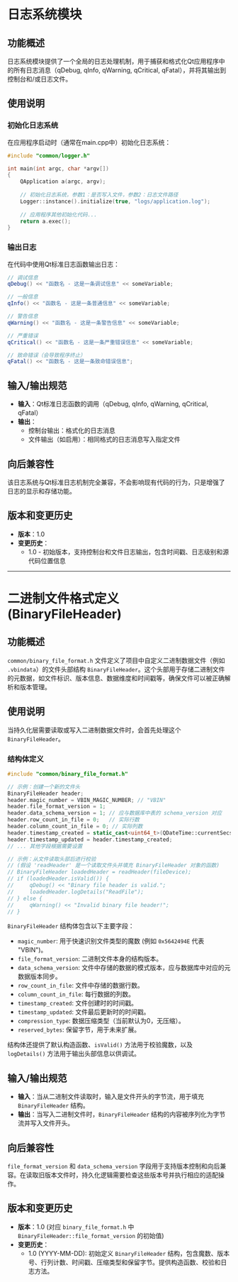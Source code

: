 # 日志系统模块

## 功能概述

日志系统模块提供了一个全局的日志处理机制，用于捕获和格式化Qt应用程序中的所有日志消息（qDebug, qInfo, qWarning, qCritical, qFatal），并将其输出到控制台和/或日志文件。

## 使用说明

### 初始化日志系统

在应用程序启动时（通常在main.cpp中）初始化日志系统：

```cpp
#include "common/logger.h"

int main(int argc, char *argv[])
{
    QApplication a(argc, argv);
    
    // 初始化日志系统，参数1：是否写入文件，参数2：日志文件路径
    Logger::instance().initialize(true, "logs/application.log");
    
    // 应用程序其他初始化代码...
    return a.exec();
}
```

### 输出日志

在代码中使用Qt标准日志函数输出日志：

```cpp
// 调试信息
qDebug() << "函数名 - 这是一条调试信息" << someVariable;

// 一般信息
qInfo() << "函数名 - 这是一条普通信息" << someVariable;

// 警告信息
qWarning() << "函数名 - 这是一条警告信息" << someVariable;

// 严重错误
qCritical() << "函数名 - 这是一条严重错误信息" << someVariable;

// 致命错误（会导致程序终止）
qFatal() << "函数名 - 这是一条致命错误信息";
```

## 输入/输出规范

- **输入**：Qt标准日志函数的调用（qDebug, qInfo, qWarning, qCritical, qFatal）
- **输出**：
  - 控制台输出：格式化的日志消息
  - 文件输出（如启用）：相同格式的日志消息写入指定文件

## 向后兼容性

该日志系统与Qt标准日志机制完全兼容，不会影响现有代码的行为，只是增强了日志的显示和存储功能。

## 版本和变更历史

- **版本**：1.0
- **变更历史**：
  - 1.0 - 初始版本，支持控制台和文件日志输出，包含时间戳、日志级别和源代码位置信息

---

# 二进制文件格式定义 (BinaryFileHeader)

## 功能概述

`common/binary_file_format.h` 文件定义了项目中自定义二进制数据文件（例如 `.vbindata`）的文件头部结构 `BinaryFileHeader`。这个头部用于存储二进制文件的元数据，如文件标识、版本信息、数据维度和时间戳等，确保文件可以被正确解析和版本管理。

## 使用说明

当持久化层需要读取或写入二进制数据文件时，会首先处理这个 `BinaryFileHeader`。

### 结构体定义

```cpp
#include "common/binary_file_format.h"

// 示例：创建一个新的文件头
BinaryFileHeader header;
header.magic_number = VBIN_MAGIC_NUMBER; // "VBIN"
header.file_format_version = 1;
header.data_schema_version = 1; // 应与数据库中表的 schema_version 对应
header.row_count_in_file = 0;   // 实际行数
header.column_count_in_file = 0; // 实际列数
header.timestamp_created = static_cast<uint64_t>(QDateTime::currentSecsSinceEpoch());
header.timestamp_updated = header.timestamp_created;
// ... 其他字段根据需要设置

// 示例：从文件读取头部后进行校验
// (假设 'readHeader' 是一个读取文件头并填充 BinaryFileHeader 对象的函数)
// BinaryFileHeader loadedHeader = readHeader(fileDevice);
// if (loadedHeader.isValid()) {
//     qDebug() << "Binary file header is valid.";
//     loadedHeader.logDetails("ReadFile");
// } else {
//     qWarning() << "Invalid binary file header!";
// }
```

`BinaryFileHeader` 结构体包含以下主要字段：

- `magic_number`: 用于快速识别文件类型的魔数 (例如 `0x5642494E` 代表 "VBIN")。
- `file_format_version`: 二进制文件本身的结构版本。
- `data_schema_version`: 文件中存储的数据的模式版本，应与数据库中对应的元数据版本同步。
- `row_count_in_file`: 文件中存储的数据行数。
- `column_count_in_file`: 每行数据的列数。
- `timestamp_created`: 文件创建时的时间戳。
- `timestamp_updated`: 文件最后更新时的时间戳。
- `compression_type`: 数据压缩类型（当前默认为0，无压缩）。
- `reserved_bytes`: 保留字节，用于未来扩展。

结构体还提供了默认构造函数、`isValid()` 方法用于校验魔数，以及 `logDetails()` 方法用于输出头部信息以供调试。

## 输入/输出规范

- **输入**：当从二进制文件读取时，输入是文件开头的字节流，用于填充 `BinaryFileHeader` 结构。
- **输出**：当写入二进制文件时，`BinaryFileHeader` 结构的内容被序列化为字节流并写入文件开头。

## 向后兼容性

`file_format_version` 和 `data_schema_version` 字段用于支持版本控制和向后兼容。在读取旧版本文件时，持久化逻辑需要检查这些版本号并执行相应的适配操作。

## 版本和变更历史

- **版本**：1.0 (对应 `binary_file_format.h` 中 `BinaryFileHeader::file_format_version` 的初始值)
- **变更历史**：
  - 1.0 (YYYY-MM-DD): 初始定义 `BinaryFileHeader` 结构，包含魔数、版本号、行列计数、时间戳、压缩类型和保留字节。提供构造函数、校验和日志方法。
